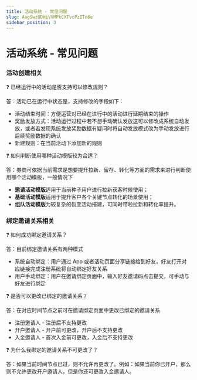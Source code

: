 ```yaml
---
title: 活动系统 - 常见问题
slug: AagSwzUDHiVVMPkCXTvcPzITn6e
sidebar_position: 3
---
```



# 活动系统 - 常见问题

### 活动创建相关

<div class="callout callout-bg-2 callout-border-2">
<p>❓ 已经运行中的活动是否支持可以修改规则？</p>
</div>

答：活动已在运行中状态是，支持修改的字段如下：

- 活动结束时间：方便运营对已经在进行中的活动进行延期结束的操作
- 奖励发放方式：活动运行过程中若不想手动确认发放这可以修改成系统自动发放，或者若发现系统发放奖励数据有疑问时将自动发放模式改为手动发放进行后续奖励数据的确认
- 新建规则：在当前活动下添加新的规则

<div class="callout callout-bg-2 callout-border-2">
<p>❓ 如何判断使用哪种活动模版较为合适？</p>
</div>

答：券商可依据当前需求是想要提升拉新、留存、转化等方面的需求来进行判断使用哪个活动模版，一般情况下

- **邀请活动模版**适用于当前种子用户进行拉新获客时候使用；
- **基础活动模版**适用于提升客户各个关键节点转化的场景使用；
- **组队活动模版**为较复杂的裂变活动搭建，可同时带啦拉新和转化率提升。

### 绑定邀请关系相关

<div class="callout callout-bg-2 callout-border-2">
<p>❓ 如何成功绑定邀请关系？</p>
</div>

答：目前绑定邀请关系有两种模式

- 系统自动绑定：用户通过 App 或者活动页面分享链接给到好友，好友打开对应链接完成注册系统将自动绑定好友关系
- 用户手动绑定：用户在邀请绑定页面中，输入好友邀请码点击提交，可手动与好友进行绑定

<div class="callout callout-bg-2 callout-border-2">
<p>❓ 是否可以更改已绑定的邀请关系？</p>
</div>

答：在对应时间节点之前可在邀请绑定页面中更改已绑定的邀请关系

- 注册邀请人 - 注册后不支持更改
- 开户邀请人 - 开户前可更改，开户后不支持更改
- 入金邀请人 - 首次入金前可更改，入金后不支持更改

<div class="callout callout-bg-2 callout-border-2">
<p>❓ 为什么我绑定的邀请关系不可更改了？</p>
</div>

答：如果当前时间节点已过，则不允许再更改了。例如：如果当前你已开户，那么则不允许更改开户邀请人，但是你还可更改入金邀请人。

